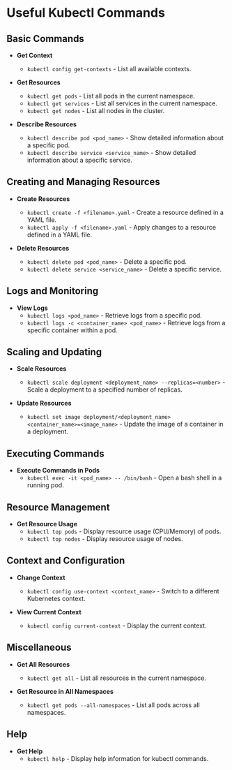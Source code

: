 # Useful Kubectl Commands

## Basic Commands
- **Get Context**
  - `kubectl config get-contexts` - List all available contexts.
- **Get Resources**
  - `kubectl get pods` - List all pods in the current namespace.
  - `kubectl get services` - List all services in the current namespace.
  - `kubectl get nodes` - List all nodes in the cluster.

- **Describe Resources**
  - `kubectl describe pod <pod_name>` - Show detailed information about a specific pod.
  - `kubectl describe service <service_name>` - Show detailed information about a specific service.

## Creating and Managing Resources
- **Create Resources**
  - `kubectl create -f <filename>.yaml` - Create a resource defined in a YAML file.
  - `kubectl apply -f <filename>.yaml` - Apply changes to a resource defined in a YAML file.

- **Delete Resources**
  - `kubectl delete pod <pod_name>` - Delete a specific pod.
  - `kubectl delete service <service_name>` - Delete a specific service.

## Logs and Monitoring
- **View Logs**
  - `kubectl logs <pod_name>` - Retrieve logs from a specific pod.
  - `kubectl logs -c <container_name> <pod_name>` - Retrieve logs from a specific container within a pod.

## Scaling and Updating
- **Scale Resources**
  - `kubectl scale deployment <deployment_name> --replicas=<number>` - Scale a deployment to a specified number of replicas.

- **Update Resources**
  - `kubectl set image deployment/<deployment_name> <container_name>=<image_name>` - Update the image of a container in a deployment.

## Executing Commands
- **Execute Commands in Pods**
  - `kubectl exec -it <pod_name> -- /bin/bash` - Open a bash shell in a running pod.

## Resource Management
- **Get Resource Usage**
  - `kubectl top pods` - Display resource usage (CPU/Memory) of pods.
  - `kubectl top nodes` - Display resource usage of nodes.

## Context and Configuration
- **Change Context**
  - `kubectl config use-context <context_name>` - Switch to a different Kubernetes context.

- **View Current Context**
  - `kubectl config current-context` - Display the current context.

## Miscellaneous
- **Get All Resources**
  - `kubectl get all` - List all resources in the current namespace.

- **Get Resource in All Namespaces**
  - `kubectl get pods --all-namespaces` - List all pods across all namespaces.

## Help
- **Get Help**
  - `kubectl help` - Display help information for kubectl commands.
